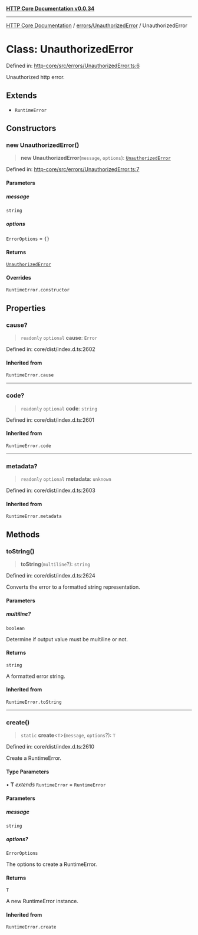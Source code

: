 [**HTTP Core Documentation v0.0.34**](../../../README.md)

***

[HTTP Core Documentation](../../../modules.md) / [errors/UnauthorizedError](../README.md) / UnauthorizedError

# Class: UnauthorizedError

Defined in: [http-core/src/errors/UnauthorizedError.ts:6](https://github.com/stonemjs/http-core/blob/16d44b2a21e4f4bf5742d6461b8beebcd7cc1d0b/src/errors/UnauthorizedError.ts#L6)

Unauthorized http error.

## Extends

- `RuntimeError`

## Constructors

### new UnauthorizedError()

> **new UnauthorizedError**(`message`, `options`): [`UnauthorizedError`](UnauthorizedError.md)

Defined in: [http-core/src/errors/UnauthorizedError.ts:7](https://github.com/stonemjs/http-core/blob/16d44b2a21e4f4bf5742d6461b8beebcd7cc1d0b/src/errors/UnauthorizedError.ts#L7)

#### Parameters

##### message

`string`

##### options

`ErrorOptions` = `{}`

#### Returns

[`UnauthorizedError`](UnauthorizedError.md)

#### Overrides

`RuntimeError.constructor`

## Properties

### cause?

> `readonly` `optional` **cause**: `Error`

Defined in: core/dist/index.d.ts:2602

#### Inherited from

`RuntimeError.cause`

***

### code?

> `readonly` `optional` **code**: `string`

Defined in: core/dist/index.d.ts:2601

#### Inherited from

`RuntimeError.code`

***

### metadata?

> `readonly` `optional` **metadata**: `unknown`

Defined in: core/dist/index.d.ts:2603

#### Inherited from

`RuntimeError.metadata`

## Methods

### toString()

> **toString**(`multiline`?): `string`

Defined in: core/dist/index.d.ts:2624

Converts the error to a formatted string representation.

#### Parameters

##### multiline?

`boolean`

Determine if output value must be multiline or not.

#### Returns

`string`

A formatted error string.

#### Inherited from

`RuntimeError.toString`

***

### create()

> `static` **create**\<`T`\>(`message`, `options`?): `T`

Defined in: core/dist/index.d.ts:2610

Create a RuntimeError.

#### Type Parameters

• **T** *extends* `RuntimeError` = `RuntimeError`

#### Parameters

##### message

`string`

##### options?

`ErrorOptions`

The options to create a RuntimeError.

#### Returns

`T`

A new RuntimeError instance.

#### Inherited from

`RuntimeError.create`
